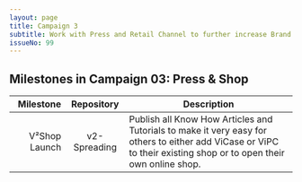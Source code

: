 ```yaml
---
layout: page
title: Campaign 3
subtitle: Work with Press and Retail Channel to further increase Brand Awareness of V² Modular PC to prepare for Campaign 4
issueNo: 99
---
```



 

## Milestones in Campaign 03: Press & Shop

|            Milestone |    Repository   | Description     |
|---------------------:|:---------------:|-------------------------|
| V²Shop Launch |  v2-Spreading | Publish all Know How Articles and Tutorials to make it very easy for others to either add ViCase or ViPC to their existing shop or to open their own online shop. |
